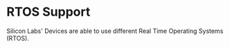 # RTOS Support

Silicon Labs' Devices are able to use different Real Time Operating Systems (RTOS).

